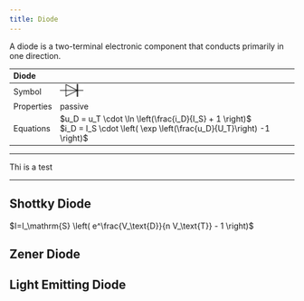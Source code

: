 ```yaml
---
title: Diode
---
```


<div class="definition">
A diode is a two-terminal electronic component that conducts primarily in one direction.
</div>



| Diode  |   |
|:-------------|:--------|
| Symbol | <img src="res/img/content-images/diode_symbol.svg" style="width: 3em;"> |
| Properties | passive |
| Equations | $u_D = u_T \cdot \ln \left(\frac{i_D}{I_S} + 1 \right)$ <br> $i_D = I_S \cdot \left( \exp \left(\frac{u_D}{U_T}\right) -1 \right)$ |



---- ----- -----
Thi  is a  test
---- ----- -----


Shottky Diode
--------------------
$I=I_\mathrm{S} \left( e^\frac{V_\text{D}}{n V_\text{T}} - 1 \right)$


Zener Diode
--------------------





Light Emitting Diode
--------------------
